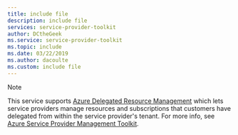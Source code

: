 ```yaml
---
title: include file
description: include file
services: service-provider-toolkit
author: DCtheGeek
ms.service: service-provider-toolkit
ms.topic: include
ms.date: 03/22/2019
ms.author: dacoulte
ms.custom: include file
---
```


> [!NOTE]
> This service supports
> [Azure Delegated Resource Management](../articles/service-provider-toolkit/concepts/azure-delegated-resource-management.md)
> which lets service providers manage resources and subscriptions that customers have delegated from
> within the service provider's tenant. For more info, see [Azure Service Provider Management Toolkit](../articles/service-provider-toolkit/overview.md).
